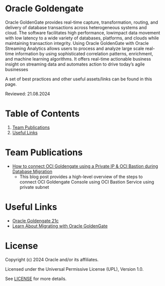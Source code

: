 # Oracle Goldengate

Oracle GoldenGate provides real-time capture, transformation, routing, and delivery of database transactions across heterogeneous systems and cloud. The software facilitates high performance, lowimpact data movement with low latency to a wide variety of databases, platforms, and clouds while maintaining transaction integrity. Using Oracle GoldenGate with Oracle Streaming Analytics allows users to process and analyze large scale real- time information by using sophisticated correlation patterns, enrichment, and machine learning algorithms. It offers real-time actionable business insight on streaming data and automates action to drive today’s agile businesses

A set of best practices and other useful assets/links can be found in this page.

Reviewed: 21.08.2024

# Table of Contents

1. [Team Publications](#team-publications)
2. [Useful Links](#useful-links)

# Team Publications

- [How to connect OCI Goldengate using a Private IP & OCI Bastion during Database Migration](https://medium.com/@snoozrocks/how-to-connect-oci-goldengate-using-a-private-ip-oci-bastion-during-database-migration-b04012ed8e30)
    - This blog post provides a high-level overview of the steps to connect OCI Goldengate Console using OCI Bastion Service using private subnet


# Useful Links
- [Oracle Goldengate 21c](https://docs.oracle.com/en/middleware/goldengate/core/21.3/index.html)
- [Learn About Migrating with Oracle GoldenGate](https://docs.oracle.com/en/solutions/reduce-database-migration-downtime/learn-migrating-oracle-goldengate1.html)

# License

Copyright (c) 2024 Oracle and/or its affiliates.

Licensed under the Universal Permissive License (UPL), Version 1.0.

See [LICENSE](https://github.com/oracle-devrel/technology-engineering/blob/main/LICENSE) for more details.
